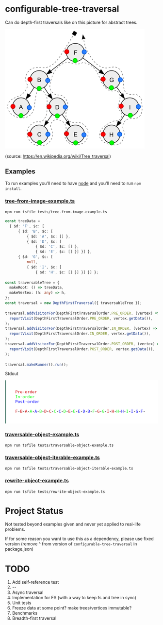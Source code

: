 # configurable-tree-traversal

Can do depth-first traversals like on this picture for abstract trees.

<img src="./Sorted_binary_tree_ALL_RGB.svg.png" width="460" height="393" />

(source: https://en.wikipedia.org/wiki/Tree_traversal)

## Examples

To run examples you'll need to have [node](https://nodejs.org/en/download/) and you'll need to run `npm install`.

### [tree-from-image-example.ts](./tests/tree-from-image-example.ts) 

`npm run tsfile tests/tree-from-image-example.ts`

```typescript
const treeData =
  { $d: 'F', $c: [
      { $d: 'B', $c: [
          { $d: 'A', $c: [] },
          { $d: 'D', $c: [
              { $d: 'C', $c: [] },
              { $d: 'E', $c: [] }] }] },
      { $d: 'G', $c: [
          null,
          { $d: 'I', $c: [
              { $d: 'H', $c: [] }] }] }] };

const traversableTree = {
  makeRoot: () => treeData,
  makeVertex: (h: any) => h,
};
const traversal = new DepthFirstTraversal({ traversableTree });

traversal.addVisitorFor(DepthFirstTraversalOrder.PRE_ORDER, (vertex) =>
  reportVisit(DepthFirstTraversalOrder.PRE_ORDER, vertex.getData()),
);
traversal.addVisitorFor(DepthFirstTraversalOrder.IN_ORDER, (vertex) =>
  reportVisit(DepthFirstTraversalOrder.IN_ORDER, vertex.getData()),
);
traversal.addVisitorFor(DepthFirstTraversalOrder.POST_ORDER, (vertex) =>
  reportVisit(DepthFirstTraversalOrder.POST_ORDER, vertex.getData()),
);

traversal.makeRunner().run();
```

Stdout

![Stdout of tree-from-image-example.ts](./tree-from-image-example-result.png)

### [traversable-object-example.ts](./tests/traversable-object-example.ts) 

`npm run tsfile tests/traversable-object-example.ts`

### [traversable-object-iterable-example.ts](./tests/traversable-object-iterable-example.ts) 

`npm run tsfile tests/traversable-object-iterable-example.ts`

### [rewrite-object-example.ts](./tests/rewrite-object-example.ts) 

`npm run tsfile tests/rewrite-object-example.ts`

# Project Status

Not tested beyond examples given and never yet applied to real-life problems.

If for some reason you want to use this as a dependency, please use fixed version (remove ^ from version
of `configurable-tree-traversal` in package.json)

# TODO

1. Add self-reference test
2. --
3. Async traversal
4. Implementation for FS (with a way to keep fs and tree in sync)
5. Unit tests
6. Freeze data at some point? make trees/vertices immutable?
7. Benchmarks
8. Breadth-first traversal
